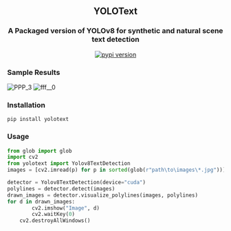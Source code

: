 <div align="center">
  <h2>
    YOLOText
  </h2>
  <h3>
    A Packaged version of YOLOv8 for synthetic and natural scene text detection  
  </h3>
    <a href="https://badge.fury.io/py/yolotext"><img src="https://badge.fury.io/py/yolotext.svg" alt="pypi version"></a>
</div>

### Sample Results
![PPP_3](https://github.com/rzamarefat/YOLOv8_Text_Detection/assets/79300456/84d08057-8c6b-4a14-ae91-dc2fe6005589)
![fff__0](https://github.com/rzamarefat/yolotext/assets/79300456/d0604fde-d6b4-4021-a203-db8e63cd0df7)

### Installation
```
pip install yolotext
```

### Usage
```python
from glob import glob
import cv2
from yolotext import Yolov8TextDetection
images = [cv2.imread(p) for p in sorted(glob(r"path\to\images\*.jpg"))]

detector = Yolov8TextDetection(device="cuda")
polylines = detector.detect(images)
drawn_images = detector.visualize_polylines(images, polylines)
for d in drawn_images:
        cv2.imshow("Image", d)
        cv2.waitKey(0)
    cv2.destroyAllWindows()
```


